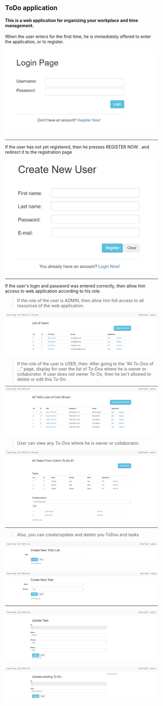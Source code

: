 ## ToDo application

#### This is a web application for organizing your workplace and time management.

When the user enters for the first time, he is immediately offered to enter the application, or to register.

<p align="center">
  <img src="https://github.com/GVVlad/PetProject/blob/master/src/main/resources/templates/photos/photo1.png">
</p>

***
If the user has not yet registered, then he presses REGISTER NOW . and redirect it to the registration page
<p align="center">
  <img src="https://github.com/GVVlad/PetProject/blob/master/src/main/resources/templates/photos/photo2.png">
</p>

***
If the user's login and password was entered correctly, then allow him access to web application according to his role:

>If the role of the user is ADMIN, then allow him full access to all resources of the web application.
    
<p align="center">
  <img src="https://github.com/GVVlad/PetProject/blob/master/src/main/resources/templates/photos/photo5.png">
</p>

>If the role of the user is USER, then:
After going to the “All To-Dos of …” page, display for user the list of To-Dos where he is owner or collaborator. 
If user does not owner To-Do, then he isn't allowed to delete or edit this To-Do.

<p align="center">
  <img src="https://github.com/GVVlad/PetProject/blob/master/src/main/resources/templates/photos/photo%208.png">
</p>

>User can view any To-Dos where he is owner or collaborator.
<p align="center">
  <img src="https://github.com/GVVlad/PetProject/blob/master/src/main/resources/templates/photos/photo7.png">
</p>

***

>Also, you can create/update and delete you ToDos and tasks
<p align="center">
  <img src="https://github.com/GVVlad/PetProject/blob/master/src/main/resources/templates/photos/photo4.png">
</p>
<p align="center">
  <img src="https://github.com/GVVlad/PetProject/blob/master/src/main/resources/templates/photos/photo9.png">
</p>

***

<p align="center">
  <img src="https://github.com/GVVlad/PetProject/blob/master/src/main/resources/templates/photos/photo10.png">
</p>

<p align="center">
  <img src="https://github.com/GVVlad/PetProject/blob/master/src/main/resources/templates/photos/photo11.png">
</p>
